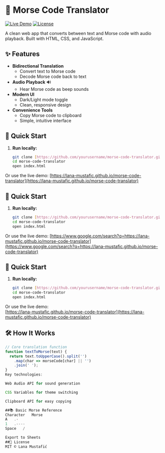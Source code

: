 # 📡 Morse Code Translator

[![Live Demo](https://img.shields.io/badge/Demo-Live-success?style=for-the-badge&logo=vercel)](https://lana-mustafic.github.io/morse-code-translator)
[![License](https://img.shields.io/badge/License-MIT-blue?style=for-the-badge)](LICENSE)

A clean web app that converts between text and Morse code with audio playback. Built with HTML, CSS, and JavaScript.

## ✨ Features

- **Bidirectional Translation**
  - Convert text to Morse code
  - Decode Morse code back to text
- **Audio Playback** 🔊
  - Hear Morse code as beep sounds
- **Modern UI**
  - Dark/Light mode toggle
  - Clean, responsive design
- **Convenience Tools**
  - Copy Morse code to clipboard
  - Simple, intuitive interface

## 🚀 Quick Start

1. **Run locally:**
   ```bash
   git clone [https://github.com/yourusername/morse-code-translator.git](https://github.com/yourusername/morse-code-translator.git)
   cd morse-code-translator
   open index.html
Or use the live demo:
[https://lana-mustafic.github.io/morse-code-translator](https://lana-mustafic.github.io/morse-code-translator)

## 🚀 Quick Start
1. **Run locally:**
   ```bash
   git clone [https://github.com/yourusername/morse-code-translator.git](https://github.com/yourusername/morse-code-translator.git)
   cd morse-code-translator
   open index.html
Or use the live demo:
[https://www.google.com/search?q=https://lana-mustafic.github.io/morse-code-translator](https://www.google.com/search?q=https://lana-mustafic.github.io/morse-code-translator)
## 🚀 Quick Start

1. **Run locally:**
   ```bash
   git clone [https://github.com/yourusername/morse-code-translator.git](https://github.com/yourusername/morse-code-translator.git)
   cd morse-code-translator
   open index.html
   ```
Or use the live demo:  
[https://lana-mustafic.github.io/morse-code-translator](https://lana-mustafic.github.io/morse-code-translator)  

## 🛠️ How It Works  

```javascript  
// Core translation function  
function textToMorse(text) {  
  return text.toUpperCase().split('')  
    .map(char => morseCode[char] || '')  
    .join(' ');  
}  
Key technologies:

Web Audio API for sound generation

CSS Variables for theme switching

Clipboard API for easy copying

##📚 Basic Morse Reference
Character	Morse
A	.-
1	.----
Space	/

Export to Sheets
##📜 License
MIT © Lana Mustafić
